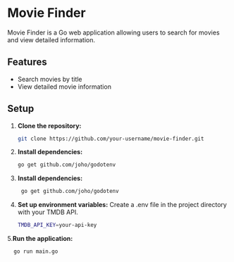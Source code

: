 # Movie Finder

Movie Finder is a Go web application allowing users to search for movies and view detailed information.

## Features

- Search movies by title
- View detailed movie information

## Setup

1. **Clone the repository:**
   ```bash
   git clone https://github.com/your-username/movie-finder.git
2. **Install dependencies:**
   ```bash
   go get github.com/joho/godotenv
3. **Install dependencies:**
   ```bash
    go get github.com/joho/godotenv
5. **Set up environment variables:**
Create a .env file in the project directory with your TMDB API.
    ```bash
    TMDB_API_KEY=your-api-key
5.**Run the application:**
  ```bash
    go run main.go
